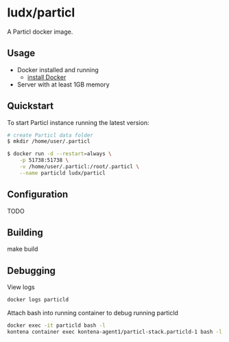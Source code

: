 # ludx/particl

A Particl docker image.

## Usage

* Docker installed and running
  * [install Docker](https://docs.docker.com/engine/installation/)
* Server with at least 1GB memory


## Quickstart

To start Particl instance running the latest version:

```sh
# create Particl data folder
$ mkdir /home/user/.particl

$ docker run -d --restart=always \
    -p 51738:51738 \
    -v /home/user/.particl:/root/.particl \
    --name particld ludx/particl
```

## Configuration

TODO

## Building

make build

## Debugging

View logs

```sh
docker logs particld
```

Attach bash into running container to debug running particld

```sh
docker exec -it particld bash -l
kontena container exec kontena-agent1/particl-stack.particld-1 bash -l
```
